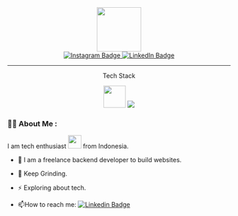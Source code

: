 <div id="header" align="center">
  <img src="https://media.giphy.com/media/jdPMeyv9rn0hZHh8n9/giphy.gif" width="100"/>

  <div id="badges">
  <a href="https://www.instagram.com/">
    <img src="https://img.shields.io/badge/Instagram-purple?style=for-the-badge&logo=instagram&logoColor=white" alt="Instagram Badge"/>
  </a>
     <a href="https://www.linkedin.com">
    <img src="https://img.shields.io/badge/LinkedIn-blue?style=for-the-badge&logo=linkedin&logoColor=white" alt="LinkedIn Badge"/>
  </a>
</div>
  
  <img src="https://komarev.com/ghpvc/?username=yopotcrunch&style=flat-square&color=blue" alt=""/>
  
</div>

---

<p align="center">Tech Stack</p>


<p align="center">
 <img src="https://user-images.githubusercontent.com/93973382/206341704-e995295b-a0e8-4a0c-a854-114c099d3950.png" width="50" /)
  <a href="https://skillicons.dev">
    <img src="https://skillicons.dev/icons?i=php,laravel,html,css,tailwind,bootstrap,mysql,jquery&theme=light" />

  </a>
</p>

### :woman_technologist: About Me :

I am tech enthusiast <img src="https://media.giphy.com/media/kI3btilUDBNFrM69Dx/giphy.gif" width="30"> from Indonesia.

- :telescope: I am a freelance backend developer to build websites.

- :seedling: Keep Grinding.

- :zap: Exploring about tech.

- :mailbox:How to reach me: [![Linkedin Badge](https://img.shields.io/badge-blue?style=flat&logo=Linkedin&logoColor=white)](https://www.linkedin.com/)
